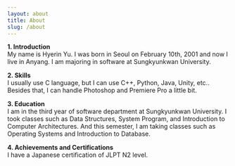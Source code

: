 ```yaml
---
layout: about
title: About
slug: /about
---
```


__1. Introduction__
\
My name is Hyerin Yu. I was born in Seoul on February 10th, 2001 and now I live in Anyang. I am majoring in software at Sungkyunkwan University.

__2. Skills__
\
I usually use C language, but I can use C++, Python, Java, Unity, etc.. Besides that, I can handle Photoshop and Premiere Pro a little bit.

__3. Education__
\
I am in the third year of software department at Sungkyunkwan University. I took classes such as Data Structures, System Program, and Introduction to Computer Architectures. And this semester, I am taking classes such as Operating Systems and Introduction to Database.

__4. Achievements  and  Certifications__
\
I have a Japanese certification of JLPT N2 level.

<br />
<br />
